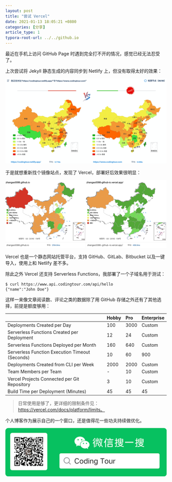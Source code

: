 ```yaml
---
layout: post
title: "尝试 Vercel"
date: 2021-01-13 18:05:21 +0800
categories: [分享]
article_type: 1
typora-root-url: ../../github.io
---
```


最近在手机上访问 GitHub Page 时遇到完全打不开的情况，感觉已经无法忍受了。


上次尝试将 Jekyll 静态生成的内容同步到 Netlify 上，但没有取得太好的效果：

![](/assets/img/69-1.png)



于是就想重新找个镜像站点，发现了 Vercel，部署好后效果很明显：

![](/assets/img/first_look_vercel-1.jpg)

Vercel 也是一个静态网站托管平台，支持 GitHub、GitLab、Bitbucket 以及一键导入，使用上和 Netlify 差不多。

除此之外 Vercel 还支持 Serverless Functions，我部署了一个子域名用于测试：

```shell
$ curl https://www.api.codingtour.com/api/hello
{"name":"John Doe"}
```

这样一来像文章阅读数、评论之类的数据除了用 GitHub 存储之外还有了其他选择，前提是额度够用：

|                                                 | Hobby | Pro  | Enterprise |
| :---------------------------------------------- | :---- | :--- | :--------- |
| Deployments Created per Day                     | 100   | 3000 | Custom     |
| Serverless Functions Created per Deployment     | 12    | 24   | Custom     |
| Serverless Functions Deployed per Month         | 160   | 640  | Custom     |
| Serverless Function Execution Timeout (Seconds) | 10    | 60   | 900        |
| Deployments Created from CLI per Week           | 2000  | 2000 | Custom     |
| Team Members per Team                           | -     | 10   | Custom     |
| Vercel Projects Connected per Git Repository    | 3     | 10   | Custom     |
| Build Time per Deployment (Minutes)             | 45    | 45   | 45         |

> 日常使用是够了，更详细的限制条件见：https://vercel.com/docs/platform/limits。

个人博客作为展示自己的一个窗口，还是值得花一些功夫持续做优化。

![](/assets/img/official_accounts-1.png)